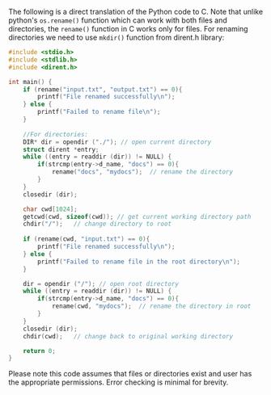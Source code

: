 The following is a direct translation of the Python code to C. Note that unlike python's `os.rename()` function which can work with both files and directories, the `rename()` function in C works only for files. For renaming directories we need to use `mkdir()` function from dirent.h library:
```c
#include <stdio.h>
#include <stdlib.h>
#include <dirent.h>

int main() {
    if (rename("input.txt", "output.txt") == 0){
        printf("File renamed successfully\n");
    } else {
        printf("Failed to rename file\n");
    }
  
    //For directories:
    DIR* dir = opendir ("./"); // open current directory
    struct dirent *entry; 
    while ((entry = readdir (dir)) != NULL) {
        if(strcmp(entry->d_name, "docs") == 0){
            rename("docs", "mydocs");  // rename the directory
        }
    }
    closedir (dir);

    char cwd[1024];
    getcwd(cwd, sizeof(cwd)); // get current working directory path
    chdir("/");   // change directory to root
  
    if (rename(cwd, "input.txt") == 0){
        printf("File renamed successfully\n");
    } else {
        printf("Failed to rename file in the root directory\n");
    }

    dir = opendir ("/"); // open root directory
    while ((entry = readdir (dir)) != NULL) {
        if(strcmp(entry->d_name, "docs") == 0){
            rename(cwd, "mydocs");  // rename the directory in root
        }
    }
    closedir (dir);
    chdir(cwd);   // change back to original working directory

    return 0;
}
```
Please note this code assumes that files or directories exist and user has the appropriate permissions. Error checking is minimal for brevity.
